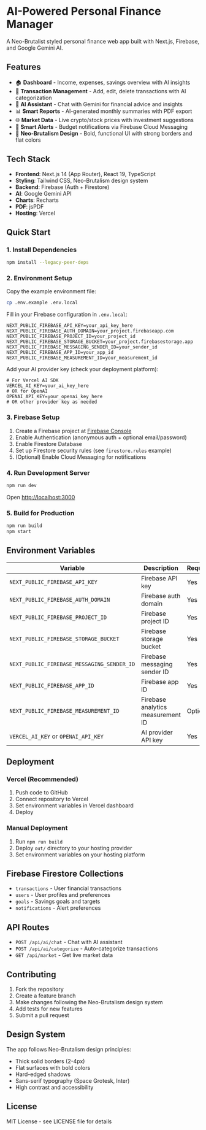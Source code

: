 # AI-Powered Personal Finance Manager

A Neo-Brutalist styled personal finance web app built with Next.js, Firebase, and Google Gemini AI.

## Features

- 🏠 **Dashboard** - Income, expenses, savings overview with AI insights
- 💸 **Transaction Management** - Add, edit, delete transactions with AI categorization
- 🧠 **AI Assistant** - Chat with Gemini for financial advice and insights
- 📊 **Smart Reports** - AI-generated monthly summaries with PDF export
- 🌐 **Market Data** - Live crypto/stock prices with investment suggestions
- 🔔 **Smart Alerts** - Budget notifications via Firebase Cloud Messaging
- 🎨 **Neo-Brutalism Design** - Bold, functional UI with strong borders and flat colors

## Tech Stack

- **Frontend**: Next.js 14 (App Router), React 19, TypeScript
- **Styling**: Tailwind CSS, Neo-Brutalism design system
- **Backend**: Firebase (Auth + Firestore)
- **AI**: Google Gemini API
- **Charts**: Recharts
- **PDF**: jsPDF
- **Hosting**: Vercel

## Quick Start

### 1. Install Dependencies

```bash
npm install --legacy-peer-deps
```

### 2. Environment Setup

Copy the example environment file:

```bash
cp .env.example .env.local
```

Fill in your Firebase configuration in `.env.local`:

```env
NEXT_PUBLIC_FIREBASE_API_KEY=your_api_key_here
NEXT_PUBLIC_FIREBASE_AUTH_DOMAIN=your_project.firebaseapp.com
NEXT_PUBLIC_FIREBASE_PROJECT_ID=your_project_id
NEXT_PUBLIC_FIREBASE_STORAGE_BUCKET=your_project.firebasestorage.app
NEXT_PUBLIC_FIREBASE_MESSAGING_SENDER_ID=your_sender_id
NEXT_PUBLIC_FIREBASE_APP_ID=your_app_id
NEXT_PUBLIC_FIREBASE_MEASUREMENT_ID=your_measurement_id
```

Add your AI provider key (check your deployment platform):
```env
# For Vercel AI SDK
VERCEL_AI_KEY=your_ai_key_here
# OR for OpenAI
OPENAI_API_KEY=your_openai_key_here
# OR other provider key as needed
```

### 3. Firebase Setup

1. Create a Firebase project at [Firebase Console](https://console.firebase.google.com/)
2. Enable Authentication (anonymous auth + optional email/password)
3. Enable Firestore Database
4. Set up Firestore security rules (see `firestore.rules` example)
5. (Optional) Enable Cloud Messaging for notifications

### 4. Run Development Server

```bash
npm run dev
```

Open [http://localhost:3000](http://localhost:3000)

### 5. Build for Production

```bash
npm run build
npm start
```

## Environment Variables

| Variable | Description | Required |
|----------|-------------|----------|
| `NEXT_PUBLIC_FIREBASE_API_KEY` | Firebase API key | Yes |
| `NEXT_PUBLIC_FIREBASE_AUTH_DOMAIN` | Firebase auth domain | Yes |
| `NEXT_PUBLIC_FIREBASE_PROJECT_ID` | Firebase project ID | Yes |
| `NEXT_PUBLIC_FIREBASE_STORAGE_BUCKET` | Firebase storage bucket | Yes |
| `NEXT_PUBLIC_FIREBASE_MESSAGING_SENDER_ID` | Firebase messaging sender ID | Yes |
| `NEXT_PUBLIC_FIREBASE_APP_ID` | Firebase app ID | Yes |
| `NEXT_PUBLIC_FIREBASE_MEASUREMENT_ID` | Firebase analytics measurement ID | Optional |
| `VERCEL_AI_KEY` or `OPENAI_API_KEY` | AI provider API key | Yes |

## Deployment

### Vercel (Recommended)

1. Push code to GitHub
2. Connect repository to Vercel
3. Set environment variables in Vercel dashboard
4. Deploy

### Manual Deployment

1. Run `npm run build`
2. Deploy `out/` directory to your hosting provider
3. Set environment variables on your hosting platform

## Firebase Firestore Collections

- `transactions` - User financial transactions
- `users` - User profiles and preferences
- `goals` - Savings goals and targets
- `notifications` - Alert preferences

## API Routes

- `POST /api/ai/chat` - Chat with AI assistant
- `POST /api/ai/categorize` - Auto-categorize transactions
- `GET /api/market` - Get live market data

## Contributing

1. Fork the repository
2. Create a feature branch
3. Make changes following the Neo-Brutalism design system
4. Add tests for new features
5. Submit a pull request

## Design System

The app follows Neo-Brutalism design principles:
- Thick solid borders (2-4px)
- Flat surfaces with bold colors
- Hard-edged shadows
- Sans-serif typography (Space Grotesk, Inter)
- High contrast and accessibility

## License

MIT License - see LICENSE file for details